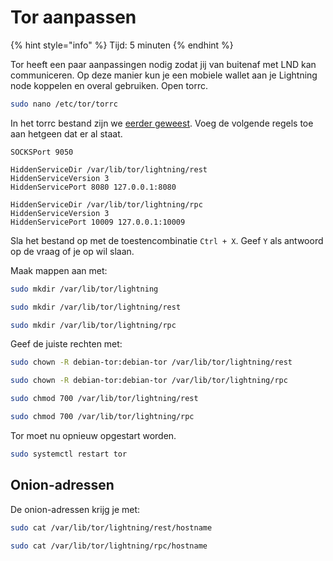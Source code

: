 # Tor aanpassen

{% hint style="info" %}
Tijd: 5 minuten
{% endhint %}

Tor heeft een paar aanpassingen nodig zodat jij van buitenaf met LND kan communiceren. Op deze manier kun je een mobiele wallet aan je Lightning node koppelen en overal gebruiken. Open torrc.

```bash
sudo nano /etc/tor/torrc
```

In het torrc bestand zijn we [eerder geweest](https://docs.theroadtonode.com/bitcoin-core/tor-aanpassen). Voeg de volgende regels toe aan hetgeen dat er al staat.

```text
SOCKSPort 9050

HiddenServiceDir /var/lib/tor/lightning/rest
HiddenServiceVersion 3
HiddenServicePort 8080 127.0.0.1:8080

HiddenServiceDir /var/lib/tor/lightning/rpc
HiddenServiceVersion 3
HiddenServicePort 10009 127.0.0.1:10009
```

Sla het bestand op met de toestencombinatie `Ctrl + X`. Geef `Y` als antwoord op de vraag of je op wil slaan.

Maak mappen aan met:

```bash
sudo mkdir /var/lib/tor/lightning
```

```bash
sudo mkdir /var/lib/tor/lightning/rest
```

```bash
sudo mkdir /var/lib/tor/lightning/rpc
```

Geef de juiste rechten met:

```bash
sudo chown -R debian-tor:debian-tor /var/lib/tor/lightning/rest
```

```bash
sudo chown -R debian-tor:debian-tor /var/lib/tor/lightning/rpc
```

```bash
sudo chmod 700 /var/lib/tor/lightning/rest
```

```bash
sudo chmod 700 /var/lib/tor/lightning/rpc
```

Tor moet nu opnieuw opgestart worden.

```bash
sudo systemctl restart tor
```

## Onion-adressen

De onion-adressen krijg je met:

```bash
sudo cat /var/lib/tor/lightning/rest/hostname
```

```bash
sudo cat /var/lib/tor/lightning/rpc/hostname
```

